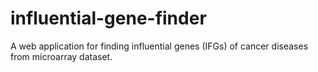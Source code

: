 # influential-gene-finder
A web application for finding influential genes (IFGs) of cancer diseases from microarray dataset.
